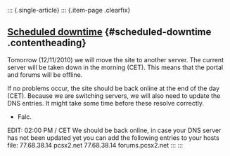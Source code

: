::: {.single-article}
::: {.item-page .clearfix}
## [Scheduled downtime](/103-scheduled-downtime-2010.html) {#scheduled-downtime .contentheading}

Tomorrow (12/11/2010) we will move the site to another server.
The current server will be taken down in the morning (CET). This means
that the portal and forums will be offline.

If no problems occur, the site should be back online at the end of the
day (CET). Because we are switching servers, we will also need to update
the DNS entries. It might take some time before these resolve
correctly.

- Falc.

EDIT: 02:00 PM / CET
We should be back online, in case your DNS server has not been updated
yet you can add the following entries to your hosts file:
77.68.38.14 pcsx2.net
77.68.38.14 forums.pcsx2.net
:::
:::
